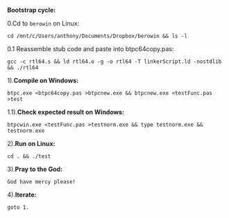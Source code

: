 **Bootstrap cycle:**


0.Cd to `berowin` on Linux:

    cd /mnt/c/Users/anthony/Documents/Dropbox/berowin && ls -l
    
0.1 Reassemble stub code and paste into btpc64copy.pas:

    gcc -c rtl64.s && ld rtl64.o -g -o rtl64 -T linkerScript.ld -nostdlib && ./rtl64    
    
1).**Compile on Windows:**

    btpc.exe <btpc64copy.pas >btpcnew.exe && btpcnew.exe <testFunc.pas >test
    
1.1).**Check expected result on Windows:**
    
    btpcwin.exe <testFunc.pas >testnorm.exe && type testnorm.exe && testnorm.exe
    
2).**Run on Linux:**
   
    cd . && ./test
    
3).**Pray to the God:**

    God have mercy please!

4).**Iterate:**

    goto 1.


